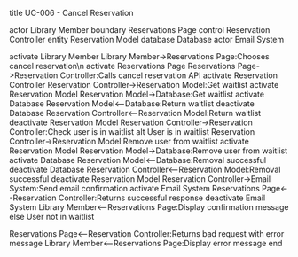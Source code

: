 title UC-006 - Cancel Reservation

actor Library Member
boundary Reservations Page
control Reservation Controller
entity Reservation Model
database Database
actor Email System

activate Library Member
Library Member->Reservations Page:Chooses cancel reservation\n
activate Reservations Page
Reservations Page->Reservation Controller:Calls cancel reservation API
activate Reservation Controller
Reservation Controller->Reservation Model:Get waitlist
activate Reservation Model
Reservation Model->Database:Get waitlist
activate Database
Reservation Model<--Database:Return waitlist
deactivate Database
Reservation Controller<--Reservation Model:Return waitlist
deactivate Reservation Model
Reservation Controller->Reservation Controller:Check user is in waitlist
alt User is in waitlist
Reservation Controller->Reservation Model:Remove user from waitlist
activate Reservation Model
Reservation Model->Database:Remove user from waitlist
activate Database
Reservation Model<--Database:Removal successful
deactivate Database
Reservation Controller<--Reservation Model:Removal successful
deactivate Reservation Model
Reservation Controller->Email System:Send email confirmation
activate Email System
Reservations Page<--Reservation Controller:Returns successful response
deactivate Email System
Library Member<--Reservations Page:Display confirmation message
else User not in waitlist

Reservations Page<--Reservation Controller:Returns bad request with error message
Library Member<--Reservations Page:Display error message
end
